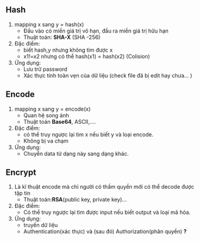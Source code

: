 ## Hash
1. mapping x sang y = hash(x)
    - Đầu vào có miền giá trị vô hạn, đầu ra miền giá trị hữu hạn
    - Thuật toán: **SHA-X** (SHA -256)
2. Đặc điểm:
    - biết hash,y nhưng không tìm được x
    - x1!=x2 nhưng có thể hash(x1) = hash(x2) (Colision)
3. Ứng dụng: 
    - Lưu trữ password
    - Xác thực tính toàn vẹn của dữ liệu (check file đã bị edit hay chưa... )

## Encode
1. mapping x sang y = encode(x)
    - Quan hệ song ánh
    - Thuật toán **Base64**, ASCII,....
2. Đặc điểm:
    - có thể truy ngược lại tìm x nếu biết y và loại encode.
    - Không bị va chạm
3. Ứng dụng:
    - Chuyển data từ dạng này sang dạng khác.

## Encrypt
1. Là kĩ thuật encode mà chỉ người có thấm quyền mới có thể decode được tập tin
    - Thuật toán:**RSA**(public key, private key)...
2. Đặc điểm: 
    - Có thể truy ngược lại tìm được input nếu biết output và loại mã hóa.
3. Ứng dụng:
    - truyền dữ liệu
    - Authentication(xác thực) và (sau đó) Authorization(phân quyền) **?**
